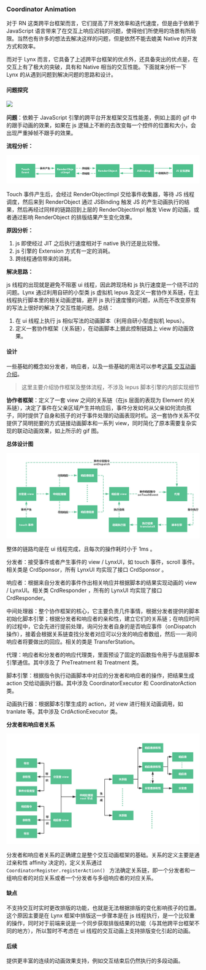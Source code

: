 

### Coordinator Animation

对于 RN 这类跨平台框架而言，它们提高了开发效率和迭代速度，但是由于依赖于 JavaScript 语言带来了在交互上响应迟钝的问题，使得他们所使用的场景有所局限。当然也有许多的想法去解决这样的问题，但是依然不能去媲美 Native 的开发方式和效率。

而对于 Lynx 而言，它具备了上述跨平台框架的优点外，还具备突出的优点是，在交互上有了极大的突破，具有和 Native 相当的交互性能。下面就来分析一下 Lynx 的从遇到问题到解决问题的思路和设计。



#### 问题探究

<img src="https://camo.githubusercontent.com/9df7ffb436d5a2a1add7cec93cdad61274e24512/68747470733a2f2f68787866742e6769746875622e696f2f6c796e782d626f6f6b2f696d616765732f61626f75745f616e696d6174696f6e322e676966" width="200" />

**问题**：依赖于 JavaScript 引擎的跨平台开发框架交互性能差，例如上面的 gif 中的跟手动画的效果，如果在 js 逻辑上不断的去改变每一个控件的位置和大小，会出现严重掉帧不跟手的效果。



**流程分析：**

<img src="./coordinator0.png"/>

Touch 事件产生后，会经过 RenderObjectImpl 交给事件收集器，等待 JS 线程调度，然后来到 RenderObject 通过 JSBinding 触发 JS 的产生动画执行的结果，然后再经过同样的链路回到上层的 RenderObjectImpl 触发 View 的动画，或者通过影响 RenderObject 的排版结果产生变化效果。



**原因分析：**

1. js 即使经过 JIT 之后执行速度相对于 native 执行还是比较慢。
2. js 引擎的 Extension 方式有一定的消耗。
3. 跨线程通信带来的消耗。



**解决思路：**

js 线程的出现就是避免不阻塞 ui 线程，因此跨现场和 js 执行速度是一个绕不过的问题。Lynx 通过利用自研的小型类 js 虚拟机 lepus 及定义一套协作关系链，在主线程执行脚本里的相关动画逻辑，避开 js 执行速度慢的问题，从而在不改变原有的写法上很好的解决了交互性能问题。总结：

1. 在 ui 线程上执行 js 相似写法的动画脚本（利用自研小型虚拟机 lepus）。
2. 定义一套协作框架（关系链），在动画脚本上据此控制链路上 view 的动画效果。



#### 设计

一些基础的概念如分发者，响应者，以及一些基础的用法可以参考[这篇 交互动画 介绍](https://hxxft.github.io/lynx-book/animation/interactive-animation.html)。

> 这里主要介绍协作框架及整体流程，不涉及 lepus 脚本引擎的内部实现细节



**协作者框架**：定义了一套 view 之间的关系链（在js 层面的表现为 Element 的关系链），决定了事件在父亲区域产生并响应后，事件分发如何从父亲如何流向孩子，同时提供了自身和孩子的对于事件处理的动画表现时机。这一套协作关系不仅提供了简明扼要的方式链接动画脚本和一系列 view，同时简化了原本需要复杂实现的联动动画效果，如上所示的 gif 图。



**总体设计图**

<img src="./coordinator1.jpg"/>

整体的链路均是在 ui 线程完成，且每次的操作耗时小于 1ms 。

分发者：接受事件或者产生事件的 view / LynxUI，如 touch 事件，scroll 事件。相关类是 CrdSponsor，所有 LynxUI 均实现了接口 CrdSponsor 。

响应者：根据来自分发者的事件作出相关响应并根据脚本的结果实现动画的 view / LynxUI。相关类 CrdResponder ，所有的 LynxUI 均实现了接口 CrdResponder。

中间处理器：整个协作框架的核心，它主要负责几件事情，根据分发者提供的脚本初始化脚本引擎；根据分发者和响应者的亲和性，建立它们的关系链；在响应时间的过程中，它会先进行提前处理，询问分发者自身的是否响应事件（onDispatch 操作），接着会根据关系链查找分发者对应可以分发的响应者数组，然后一一询问响应者将要做出的回应。相关的类是 TransferStation。

代理：响应者和分发者的响应代理类，里面预设了固定的函数指令用于与底层脚本引擎通信。其中涉及了 PreTreatment 和 Treatment 类。

脚本引擎：根据指令执行动画脚本中对应的分发者和响应者的操作，把结果生成 action 交给动画执行器。其中涉及 CoordinatorExecutor 和 CoordinatorAction 类。

动画执行器：根据脚本引擎生成的 action，对 view 进行相关动画调用，如 tranlate 等。其中涉及 CrdActionExecutor 类。



**分发者和响应者关系**

<img src="./coordinator2.jpg"/>

分发者和响应者关系的正确建立是整个交互动画框架的基础。关系的定义主要是通过亲和性 affinity 决定的，定义关系通过 `CoordinatorRegister.registerAction() ` 方法确定关系链，即一个分发者和一组响应者的对应关系或者一个分发者与多组响应者的对应关系。



#### 缺点

不支持交互时实时更改排版的功能，也就是无法根据排版的变化影响孩子的位置。这个原因主要是在 Lynx 框架中排版这一步骤本是在 js 线程执行，是一个比较重的操作，同时对于前端来说是一个同步获取排版结果的功能（与其他跨平台框架不同的地方），所以暂时不考虑在 ui 线程的交互动画上支持排版变化引起的动画。



#### 后续

提供更丰富的连续的动画效果支持，例如交互结束后仍然执行的多段动画。

